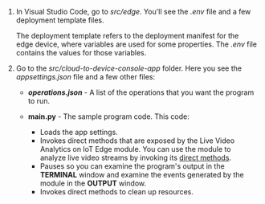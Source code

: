 1. In Visual Studio Code, go to *src/edge*. You'll see the *.env* file and a few deployment template files.

    The deployment template refers to the deployment manifest for the edge device, where variables are used for some properties. The *.env* file contains the values for those variables.
1. Go to the *src/cloud-to-device-console-app* folder. Here you see the *appsettings.json* file and a few other files:

    * ***operations.json*** - A list of the operations that you want the program to run.
    * **main.py** - The sample program code. This code:
    
      * Loads the app settings.
      * Invokes direct methods that are exposed by the Live Video Analytics on IoT Edge module. You can use the module to analyze live video streams by invoking its [direct methods](../../../direct-methods.md).
      * Pauses so you can examine the program's output in the **TERMINAL** window and examine the events generated by the module in the **OUTPUT** window.
      * Invokes direct methods to clean up resources.   

